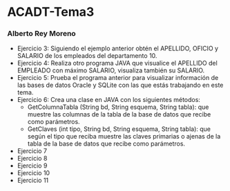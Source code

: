 # ACADT-Tema3

### Alberto Rey Moreno ###

* Ejercicio 3: Siguiendo el ejemplo anterior obtén el APELLIDO, OFICIO y SALARIO de los empleados del departamento 10.
* Ejercicio 4: Realiza otro programa JAVA que visualice el APELLIDO del EMPLEADO con máximo SALARIO, visualiza también su SALARIO.
* Ejercicio 5: Prueba el programa anterior para visualizar información de las bases de datos Oracle y SQLite con las que estás trabajando en este tema.
* Ejercicio 6: Crea una clase en JAVA con los siguientes métodos: 
  * GetColumnaTabla (String bd, String esquema, String tabla): que muestre las columnas de la tabla de la base de datos que recibe como parámetros.
  * GetClaves (int tipo, String bd, String esquema, String tabla): que según el tipo que reciba muestre las claves primarias o ajenas de la tabla de la base de datos que recibe como parámetros.
* Ejercicio 7
* Ejercicio 8
* Ejercicio 9
* Ejercicio 10
* Ejercicio 11
